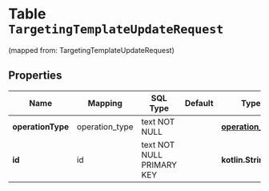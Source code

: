 
# Table `TargetingTemplateUpdateRequest`
(mapped from: TargetingTemplateUpdateRequest)

## Properties
Name | Mapping | SQL Type | Default | Type | Description | Notes
---- | ------- | -------- | ------- | ---- | ----------- | -----
**operationType** | operation_type | text NOT NULL |  | [**operation_type**](#OperationType) |  | 
**id** | id | text NOT NULL PRIMARY KEY |  | **kotlin.String** | Targeting template ID | 




